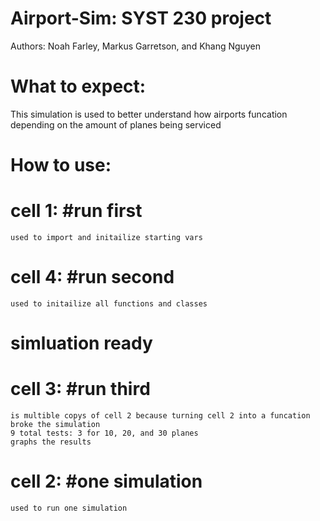 # Airport-Sim: SYST 230 project
Authors:
Noah Farley, Markus Garretson, and Khang Nguyen

# What to expect:
This simulation is used to better understand how airports funcation depending on the amount of planes being serviced

# How to use:
# cell 1: #run first
    used to import and initailize starting vars
# cell 4: #run second
    used to initailize all functions and classes
# simluation ready
# cell 3: #run third
    is multible copys of cell 2 because turning cell 2 into a funcation broke the simulation
    9 total tests: 3 for 10, 20, and 30 planes
    graphs the results
# cell 2: #one simulation
    used to run one simulation
